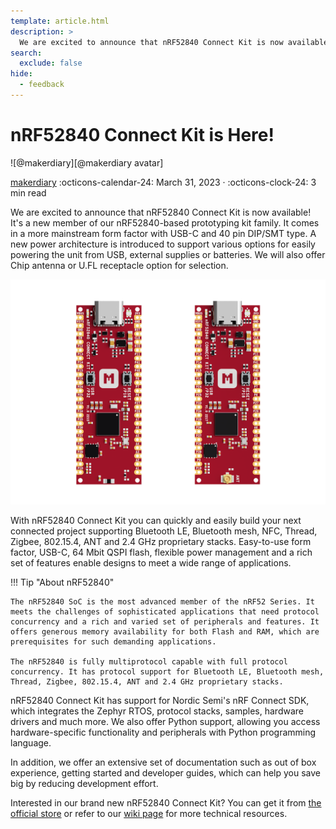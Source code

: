 ```yaml
---
template: article.html
description: >
  We are excited to announce that nRF52840 Connect Kit is now available! It's a new member of our nRF52840-based prototyping kit family. It comes in a more mainstream form factor with USB-C and 40 pin DIP/SMT type. A new power architecture is introduced to support various options for easily powering the unit from USB, external supplies or batteries. We will also offer Chip antenna or U.FL receptacle option for selection.
search:
  exclude: false
hide:
  - feedback
---
```


# nRF52840 Connect Kit is Here!

<aside class="mdx-author" markdown>
![@makerdiary][@makerdiary avatar]

<span>[makerdiary]</span>
<span>
:octicons-calendar-24: March 31, 2023 ·
:octicons-clock-24: 3 min read
</span>
</aside>

[makerdiary]: https://makerdiary.com
[@makerdiary avatar]: https://avatars.githubusercontent.com/u/8767354


We are excited to announce that nRF52840 Connect Kit is now available! It's a new member of our nRF52840-based prototyping kit family. It comes in a more mainstream form factor with USB-C and 40 pin DIP/SMT type. A new power architecture is introduced to support various options for easily powering the unit from USB, external supplies or batteries. We will also offer Chip antenna or U.FL receptacle option for selection.

![](../assets/images/nrf52840_connectkit_hero.png)

With nRF52840 Connect Kit you can quickly and easily build your next connected project supporting Bluetooth LE, Bluetooth mesh, NFC, Thread, Zigbee, 802.15.4, ANT and 2.4 GHz proprietary stacks. Easy-to-use form factor, USB-C, 64 Mbit QSPI flash, flexible power management and a rich set of features enable designs to meet a wide range of applications.

!!! Tip "About nRF52840"

    The nRF52840 SoC is the most advanced member of the nRF52 Series. It meets the challenges of sophisticated applications that need protocol concurrency and a rich and varied set of peripherals and features. It offers generous memory availability for both Flash and RAM, which are prerequisites for such demanding applications.

    The nRF52840 is fully multiprotocol capable with full protocol concurrency. It has protocol support for Bluetooth LE, Bluetooth mesh, Thread, Zigbee, 802.15.4, ANT and 2.4 GHz proprietary stacks.

nRF52840 Connect Kit has support for Nordic Semi's nRF Connect SDK, which integrates the Zephyr RTOS, protocol stacks, samples, hardware drivers and much more. We also offer Python support, allowing you access hardware-specific functionality and peripherals with Python programming language.

In addition, we offer an extensive set of documentation such as out of box experience, getting started and developer guides, which can help you save big by reducing development effort.

Interested in our brand new nRF52840 Connect Kit? You can get it from [the official store](https://makerdiary.com/products/nrf52840-connectkit) or refer to our [wiki page](../index.md) for more technical resources.

